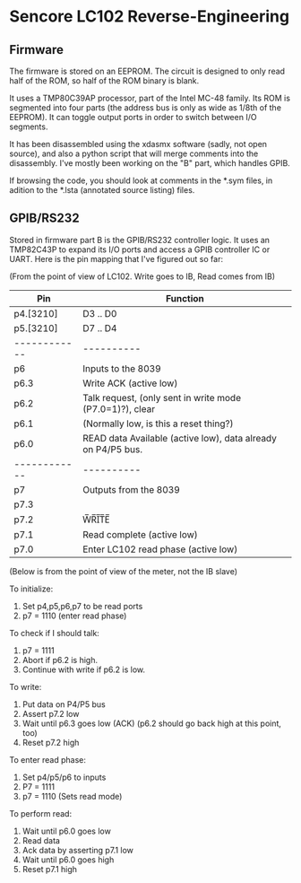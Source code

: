 # Sencore LC102 Reverse-Engineering

## Firmware

The firmware is stored on an EEPROM. The circuit is designed to only read half of the
ROM, so half of the ROM binary is blank.

It uses a TMP80C39AP processor, part of the Intel MC-48 family. Its ROM is segmented
into four parts (the address bus is only as wide as 1/8th of the EEPROM). It can
toggle output ports in order to switch between I/O segments.

It has been disassembled using the xdasmx software (sadly, not open source), and
also a python script that will merge comments into the disassembly. I've mostly
been working on the "B" part, which handles GPIB.

If browsing the code, you should look at comments in the *.sym files, in adition to 
the *.lsta (annotated source listing) files.

## GPIB/RS232

Stored in firmware part B is the GPIB/RS232 controller logic. It uses an TMP82C43P to
expand its I/O ports and access a GPIB controller IC or UART. Here is the pin mapping that
I've figured out so far:

(From the point of view of LC102. Write goes to IB, Read comes from IB)

| Pin        | Function |
|------------|----------|
| p4.\[3210\]  | D3 .. D0 |
| p5.\[3210\]  | D7 .. D4 |
|------------|----------|
| p6         | Inputs to the 8039      |
| p6.3       | Write ACK (active low) |
| p6.2       | Talk request, (only sent in write mode (P7.0=1)?), clear |
| p6.1       | (Normally low, is this a reset thing?) |
| p6.0       | READ data Available (active low), data already on P4/P5 bus. |
|------------|----------|
| p7         | Outputs from the 8039      |
| p7.3       |               |
| p7.2       | W̅R̅I̅T̅E̅  |
| p7.1       | Read complete (active low) |
| p7.0       | Enter LC102 read phase (active low) |


(Below is from the point of view of the meter, not the IB slave)

To initialize:
1. Set p4,p5,p6,p7 to be read ports
2. p7 = 1110 (enter read phase)

To check if I should talk:
1. p7 = 1111
2. Abort if p6.2 is high.
3. Continue with write if p6.2 is low.

To write:

1. Put data on P4/P5 bus
2. Assert p7.2 low
3. Wait until p6.3 goes low (ACK) (p6.2 should go back high at this point, too)
4. Reset p7.2 high

To enter read phase:
1. Set p4/p5/p6 to inputs
2. P7 = 1111
3. p7 = 1110 (Sets read mode)

To perform read:
1. Wait until p6.0 goes low
2. Read data
3. Ack data by asserting p7.1 low
4. Wait until p6.0 goes high
5. Reset p7.1 high



